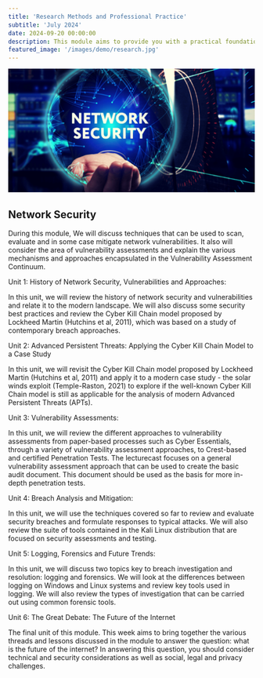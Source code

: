 ```yaml
---
title: 'Research Methods and Professional Practice'
subtitle: 'July 2024'
date: 2024-09-20 00:00:00
description: This module aims to provide you with a practical foundation in research methods that will enable you to conduct research in a practical setting.
featured_image: '/images/demo/research.jpg'
---
```


![](/images/demo/Network_sec.jpg)

## Network Security

During this module, We will discuss techniques that can be used to scan, evaluate and in some case mitigate network vulnerabilities. It also will consider the area of vulnerability assessments and explain the various mechanisms and approaches encapsulated in the Vulnerability Assessment Continuum.



Unit 1: History of Network Security, Vulnerabilities and Approaches:

In this unit, we will review the history of network security and vulnerabilities and relate it to the modern landscape. We will also discuss some security best practices and review the Cyber Kill Chain model proposed by Lockheed Martin (Hutchins et al, 2011), which was based on a study of contemporary breach approaches.

Unit 2: Advanced Persistent Threats: Applying the Cyber Kill Chain Model to a Case Study

In this unit, we will revisit the Cyber Kill Chain model proposed by Lockheed Martin (Hutchins et al, 2011) and apply it to a modern case study - the solar winds exploit (Temple-Raston, 2021) to explore if the well-known Cyber Kill Chain model is still as applicable for the analysis of modern Advanced Persistent Threats (APTs).

Unit 3: Vulnerability Assessments:

In this unit, we will review the different approaches to vulnerability assessments from paper-based processes such as Cyber Essentials, through a variety of vulnerability assessment approaches, to Crest-based and certified Penetration Tests. The lecturecast focuses on a general vulnerability assessment approach that can be used to create the basic audit document. This document should be used as the basis for more in-depth penetration tests.

Unit 4: Breach Analysis and Mitigation:

In this unit, we will use the techniques covered so far to review and evaluate security breaches and formulate responses to typical attacks. We will also review the suite of tools contained in the Kali Linux distribution that are focused on security assessments and testing.


Unit 5: Logging, Forensics and Future Trends:

In this unit, we will discuss two topics key to breach investigation and resolution: logging and forensics. We will look at the differences between logging on Windows and Linux systems and review key tools used in logging. We will also review the types of investigation that can be carried out using common forensic tools.

Unit 6: The Great Debate: The Future of the Internet

The final unit of this module. This week aims to bring together the various threads and lessons discussed in the module to answer the question: what is the future of the internet? In answering this question, you should consider technical and security considerations as well as social, legal and privacy challenges.

